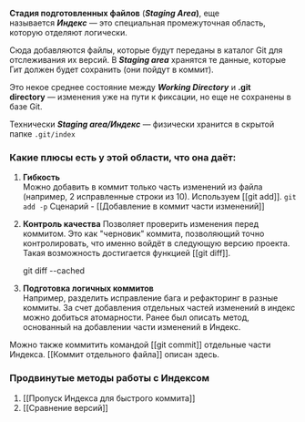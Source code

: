 **Стадия подготовленных файлов** (**_Staging Area_)**, еще называется _**Индекс**_ — это специальная промежуточная область, которую отделяют логически. 
 
 Сюда добавляются файлы, которые будут переданы в каталог Git для отслеживания их версий. В _**Staging area**_ хранятся те данные, которые Гит должен будет сохранить (они пойдут в коммит). 
 
 Это некое среднее состояние между **_Working Directory_** и **.git directory** — изменения уже на пути к фиксации, но еще не сохранены в базе Git. 
 
 Технически **_Staging area/Индекс_** — физически хранится в скрытой папке `.git/index`
### Какие плюсы есть у этой области, что она даёт:

1. **Гибкость**  
Можно добавить в коммит только часть изменений из файла (например, 2 исправленные строки из 10). Используем [[git add]].
	 `git add -p`
Сценарий - [[Добавление в коммит части изменений]]

2.  **Контроль качества**
Позволяет проверить изменения перед коммитом. Это как "черновик" коммита, позволяющий точно контролировать, что именно войдёт в следующую версию проекта. Такая возможность достигается функцией [[git diff]].
 
	git diff --cached

3. **Подготовка логичных коммитов**  
Например, разделить исправление бага и рефакторинг в разные коммиты. За счет добавления отдельных частей изменений в индекс можно добиться атомарности. Ранее был описать метод, основанный на добавлении части изменений в Индекс. 

Можно также коммитить командой [[git commit]] отдельные части Индекса. [[Коммит отдельного файла]] описан здесь.

### Продвинутые методы работы с Индексом

1. [[Пропуск Индекса для быстрого коммита]]
2. [[Сравнение версий]]
